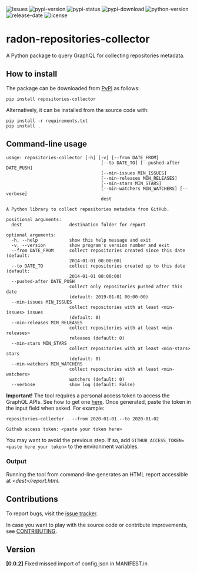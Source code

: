 ![Issues](https://img.shields.io/github/issues/radon-h2020/radon-repositories-collector)
![pypi-version](https://img.shields.io/pypi/v/repositories-collector)
![pypi-status](https://img.shields.io/pypi/status/repositories-collector)
![pypi-download](https://img.shields.io/pypi/dw/repositories-collector)
![python-version](https://img.shields.io/pypi/pyversions/repositories-collector)
![release-date](https://img.shields.io/github/release-date/radon-h2020/radon-repositories-collector)
![license](https://img.shields.io/pypi/l/repositories-collector)

# radon-repositories-collector
A Python package to query GraphQL for collecting repositories metadata.


## How to install

The package can be downloaded from [PyPI](https://pypi.org/project/repositories-collector/) as follows:

```pip install repositories-collector```

Alternatively, it can be installed from the source code with:

```
pip install -r requirements.txt
pip install .
```

## Command-line usage

```
usage: repositories-collector [-h] [-v] [--from DATE_FROM]
                                    [--to DATE_TO] [--pushed-after DATE_PUSH]
                                    [--min-issues MIN_ISSUES]
                                    [--min-releases MIN_RELEASES]
                                    [--min-stars MIN_STARS]
                                    [--min-watchers MIN_WATCHERS] [--verbose]
                                    dest

A Python library to collect repositories metadata from GitHub.

positional arguments:
  dest                  destination folder for report

optional arguments:
  -h, --help            show this help message and exit
  -v, --version         show program's version number and exit
  --from DATE_FROM      collect repositories created since this date (default:
                        2014-01-01 00:00:00)
  --to DATE_TO          collect repositories created up to this date (default:
                        2014-01-01 00:00:00)
  --pushed-after DATE_PUSH
                        collect only repositories pushed after this date
                        (default: 2019-01-01 00:00:00)
  --min-issues MIN_ISSUES
                        collect repositories with at least <min-issues> issues
                        (default: 0)
  --min-releases MIN_RELEASES
                        collect repositories with at least <min-releases>
                        releases (default: 0)
  --min-stars MIN_STARS
                        collect repositories with at least <min-stars> stars
                        (default: 0)
  --min-watchers MIN_WATCHERS
                        collect repositories with at least <min-watchers>
                        watchers (default: 0)
  --verbose             show log (default: False)
```


**Important!** The tool requires a personal access token to access the GraphQL APIs. See how to get one [here](https://github.com/settings/tokens).
Once generated, paste the token in the input field when asked. For example:

```
repositories-collector . --from 2020-01-01 --to 2020-01-02

Github access token: <paste your token here>
```  

You may want to avoid the previous step. If so, add ```GITHUB_ACCESS_TOKEN=<paste here your token>``` to the environment variables.


### Output
Running the tool from command-line generates an HTML report accessible at *\<dest\>/report.html*.


## Contributions

To report bugs, visit the
[issue tracker](https://github.com/radon-h2020/radon-repositories-collector/issues).

In case you want to play with the source code or contribute improvements, see
[CONTRIBUTING](#).

## Version
**[0.0.2]** 
Fixed missed import of config.json in MANIFEST.in